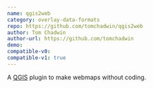 ```yaml
---
name: qgis2web
category: overlay-data-formats
repo: https://github.com/tomchadwin/qgis2web
author: Tom Chadwin
author-url: https://github.com/tomchadwin
demo: 
compatible-v0:
compatible-v1: true
---
```


A <a href="http://qgis.org/">QGIS</a> plugin to make webmaps without coding.
